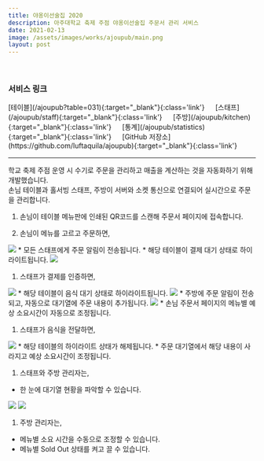```yaml
---
title: 야옹이선술집 2020
description: 아주대학교 축제 주점 야옹이선술집 주문서 관리 서비스
date: 2021-02-13
image: /assets/images/works/ajoupub/main.png
layout: post
---
```

<br>
<h3>서비스 링크</h3>
[테이블](/ajoupub?table=031){:target="_blank"}{:class='link'}
&emsp;
[스태프](/ajoupub/staff){:target="_blank"}{:class='link'}
&emsp;
[주방](/ajoupub/kitchen){:target="_blank"}{:class='link'}
&emsp;
[통계](/ajoupub/statistics){:target="_blank"}{:class='link'}
&emsp;
[GitHub 저장소](https://github.com/luftaquila/ajoupub){:target="_blank"}{:class='link'}

<hr style='border-color: darkgray; margin-top: 1rem;'>

학교 축제 주점 운영 시 수기로 주문을 관리하고 매출을 계산하는 것을 자동화하기 위해 개발했습니다.  
손님 테이블과 홀서빙 스태프, 주방이 서버와 소켓 통신으로 연결되어 실시간으로 주문을 관리합니다. 

1. 손님이 테이블 메뉴판에 인쇄된 QR코드를 스캔해 주문서 페이지에 접속합니다.

1. 손님이 메뉴를 고르고 주문하면,  
  <img src='/assets/images/works/ajoupub/Screenshot_20210213-111717.png'>
  * 모든 스태프에게 주문 알림이 전송됩니다.
  * 해당 테이블이 결제 대기 상태로 하이라이트됩니다.  
  <img src='/assets/images/works/ajoupub/Screenshot_20210213-111735.png'>

1. 스태프가 결제를 인증하면,  
  <img src='/assets/images/works/ajoupub/Screenshot_20210213-111748.png'>
  * 해당 테이블이 음식 대기 상태로 하이라이트됩니다.  
  <img src='/assets/images/works/ajoupub/Screenshot_20210213-111825.png'>
  * 주방에 주문 알림이 전송되고, 자동으로 대기열에 주문 내용이 추가됩니다.
  <img src='/assets/images/works/ajoupub/Screenshot_20210213-111837.png'>
  * 손님 주문서 페이지의 메뉴별 예상 소요시간이 자동으로 조정됩니다.
  
  
1. 스태프가 음식을 전달하면,  
  <img src='/assets/images/works/ajoupub/Screenshot_20210213-111911.png'>
  * 해당 테이블의 하이라이트 상태가 해제됩니다.
  * 주문 대기열에서 해당 내용이 사라지고 예상 소요시간이 조정됩니다.
  
1. 스태프와 주방 관리자는,
  * 한 눈에 대기열 현황을 파악할 수 있습니다.  
  <img src='/assets/images/works/ajoupub/Screenshot_20210213-111951.png'>
  <img src='/assets/images/works/ajoupub/Screenshot_20210213-111955.png'>
  
1. 주방 관리자는,
  * 메뉴별 소요 시간을 수동으로 조정할 수 있습니다.
  * 메뉴별 Sold Out 상태를 켜고 끌 수 있습니다.
